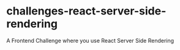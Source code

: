 # challenges-react-server-side-rendering
A Frontend Challenge where you use React Server Side Rendering
